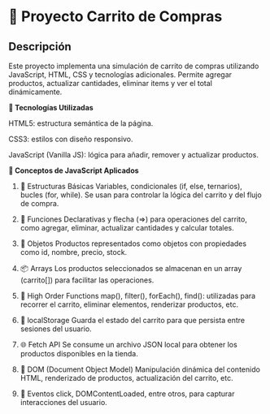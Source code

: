 <h1>🛒 Proyecto Carrito de Compras</h1>

<h2>Descripción</h2>

Este proyecto implementa una simulación de carrito de compras utilizando JavaScript, HTML, CSS y tecnologías adicionales. Permite agregar productos, actualizar cantidades, eliminar items y ver el total dinámicamente.

**🚀 Tecnologías Utilizadas**

HTML5: estructura semántica de la página.

CSS3: estilos con diseño responsivo.

JavaScript (Vanilla JS): lógica para añadir, remover y actualizar productos.


**🧠 Conceptos de JavaScript Aplicados**

1. 🧱 Estructuras Básicas
Variables, condicionales (if, else, ternarios), bucles (for, while).
Se usan para controlar la lógica del carrito y del flujo de compra.

2. 🧮 Funciones
Declarativas y flecha (=>) para operaciones del carrito, como agregar, eliminar, actualizar cantidades y calcular totales.

3. 🧱 Objetos
Productos representados como objetos con propiedades como id, nombre, precio, stock.

4. 📦 Arrays
Los productos seleccionados se almacenan en un array (carrito[]) para facilitar las operaciones.

5. 🔁 High Order Functions
map(), filter(), forEach(), find(): utilizadas para recorrer el carrito, eliminar elementos, renderizar productos, etc.

6. 💾 localStorage
Guarda el estado del carrito para que persista entre sesiones del usuario.

7. 🌐 Fetch API
Se consume un archivo JSON local para obtener los productos disponibles en la tienda.

8. 📄 DOM (Document Object Model)
Manipulación dinámica del contenido HTML, renderizado de productos, actualización del carrito, etc.

9. 🎯 Eventos
click, DOMContentLoaded, entre otros, para capturar interacciones del usuario.

